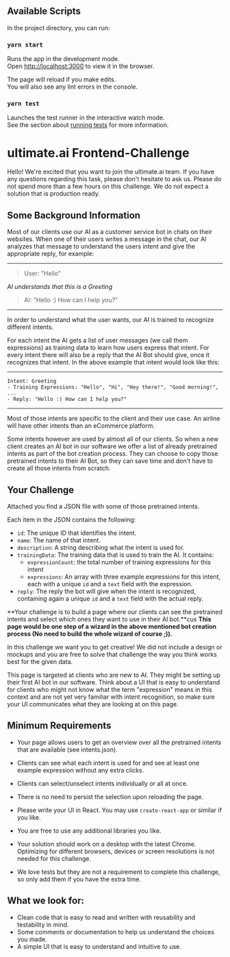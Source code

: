 ## Available Scripts

In the project directory, you can run:

### `yarn start`

Runs the app in the development mode.\
Open [http://localhost:3000](http://localhost:3000) to view it in the browser.

The page will reload if you make edits.\
You will also see any lint errors in the console.

### `yarn test`

Launches the test runner in the interactive watch mode.\
See the section about [running tests](https://facebook.github.io/create-react-app/docs/running-tests) for more information.

# ultimate.ai Frontend-Challenge

Hello! We're excited that you want to join the ultimate.ai team. 
If you have any questions regarding this task, please don't hesitate to ask us.
Please do not spend more than a few hours on this challenge. We do not expect a solution that is production ready.

## Some Background Information

Most of our clients use our AI as a customer service bot in chats on their websites.
When one of their users writes a message in the chat, our AI analyzes that message to understand the users intent and 
give the appropriate reply, for example:

---
> User: "Hello"

*AI understands that this is a Greeting*

> AI: "Hello :) How can I help you?"
---

In order to understand what the user wants, our AI is trained to recognize different intents. 

For each intent the AI gets a list of user messages (we call them expressions) as training data to learn 
how users express that intent. 
For every intent there will also be a reply that the AI Bot should give, once it recognizes that intent. 
In the above example that intent would look like this:

---
```
Intent: Greeting
- Training Expressions: "Hello", "Hi", "Hey there!", "Good morning!", ...
- Reply: "Hello :) How can I help you?"
```
---

Most of those intents are specific to the client and their use case. An airline will have other intents 
than an eCommerce platform.

Some intents however are used by almost all of our clients. 
So when a new client creates an AI bot in our software we offer a list of already pretrained intents as part of the bot creation process.
They can choose to copy those pretrained intents to their AI Bot, so they can save time and don't have to 
create all those intents from scratch.

## Your Challenge 
Attached you find a JSON file with some of those pretrained intents. 

Each item in the JSON contains the following:
- `id`: The unique ID that identifies the intent.
- `name`: The name of that intent.
- `description`: A string describing what the intent is used for.
- `trainingData`: The training data that is used to train the AI. It contains:
    - `expressionCount`: the total number of training expressions for this intent
    - `expressions`: An array with three example expressions for this intent, each with a unique `id` and a `text` field with the expression.
- `reply`: The reply the bot will give when the intent is recognized, containing again a unique `id` and a `text` field with the actual reply.

**Your challenge is to build a page where our clients can see the pretrained intents and select which ones they want to use in their AI bot.**cus
**This page would be one step of a wizard in the above mentioned bot creation process (No need to build the whole wizard of course ;)).**

In this challenge we want you to get creative! 
We did not include a design or mockups and you are free to solve that challenge the way you think works best for the given data.

This page is targeted at clients who are new to AI. They might be setting up their first AI bot in our software.
Think about a UI that is easy to understand for clients who might not know what the term "expression" means in this context and 
are not yet very familiar with intent recognition, so make sure your UI communicates what they are looking at on this page. 

## Minimum Requirements
- Your page allows users to get an overview over all the pretrained intents that are available (see intents.json).
- Clients can see what each intent is used for and see at least one example expression without any extra clicks.
- Clients can select/unselect intents individually or all at once.
- There is no need to persist the selection upon reloading the page.

- Please write your UI in React. You may use `create-react-app` or similar if you like. 
- You are free to use any additional libraries you like.
- Your solution should work on a desktop with the latest Chrome. Optimizing for different browsers, devices or screen resolutions is not needed for this challenge.
- We love tests but they are not a requirement to complete this challenge, so only add them if you have the extra time.

## What we look for:
- Clean code that is easy to read and written with reusability and testability in mind.
- Some comments or documentation to help us understand the choices you made.
- A simple UI that is easy to understand and intuitive to use.